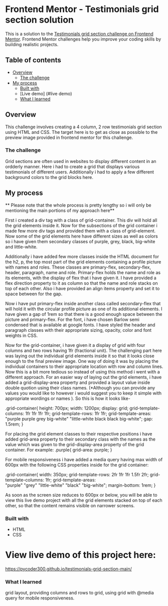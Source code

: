 # Frontend Mentor - Testimonials grid section solution

This is a solution to the [Testimonials grid section challenge on Frontend Mentor](https://www.frontendmentor.io/challenges/testimonials-grid-section-Nnw6J7Un7). Frontend Mentor challenges help you improve your coding skills by building realistic projects. 

## Table of contents

- [Overview](#overview)
  - [The challenge](#the-challenge)
- [My process](#my-process)
  - [Built with](#built-with)
  - [Live demo] (#live demo)
  - [What I learned](#what-i-learned)
  


## Overview
  This challenge involves creating a 4 column, 2 row testimonials grid section using HTML and CSS. The target here is to get as close as possible to the preview image provided in frontend mentor for this challenge. 

### The challenge
  Grid sections are often used in websites to display different content in an ordderly manner. Here i had to create a grid that displays various testimonials of different users. Additionally i had to apply a few different background colors to the grid blocks here. 


## My process
** Please note that the whole process is pretty lengthy so i will only be mentioning the main portions of my approach here** 

  First i created a div tag with a class of grid-container. This div will hold all the grid elements inside it. Now for the subsections of the grid container i made few more div tags and provided them with a class of grid-element. Now some of the grid elements here have different sizes as well as colors so i have given them secondary classes of purple, grey, black, big-white and little-white.
  
  Additionally i have added few more classes inside the HTML document for the h2, p, the top most part of the grid elements containing a profile picture with names and roles. These classes are primary-flex, secondary-flex, header, paragraph, name and role. Primary-flex holds the name and role as its elements, with the display of flex that i have given it. I have provided a flex direction property to it as column so that the name and role stacks on top of each other. Also i have provided an align items property and set it to space between for the gap. 
  
  Now i have put primary-flex inside another class called secondary-flex that will hold it with the circular profile picture as one of its additional elements. I have given a gap of 1rem so that there is a good enough space between the picture and primary-flex. For the font, i have chosen Barlow semi condensed that is available at google fonts. I have styled the header and paragraph classes with their appropriate sizing, opacity, color and font weights in CSS. 

  Now for the grid-container, i have given it a display of grid with four columns and two rows having 1fr (fractional unit). The challenging part here was laying out the individual grid elements inside it so that it looks close enough to the final preview image. One way of doing it was by placing the individual containers to their appropriate location with row and column lines. Now this is a bit more tedious so instead of using this method i went with a different approach. For an easier way of laying out the grid elements, i have added a grid-display-area property and provided a layout value inside double quotion using their class names. (*Although you can provide any values you would like to however i would suggest you to keep it simple with appropriate wordings or names ). So this is how it looks like-

  .grid-container{
      height: 700px; 
      width: 1200px; 
      display: grid; 
      grid-template-columns: 1fr 1fr 1fr 1fr; 
      grid-template-rows: 1fr 1fr; 
      grid-template-areas: 
      "purple purple grey big-white" 
      "little-white black black big-white"; 
      gap: 1.5rem; 
    }

For placing the grid element classes to their respective positions i have added grid-area property to their secondary class with the names as the value which was given to the grid-display-area property of the grid container.
For example: 
.purple{
      grid-area: purple;
    }

For mobile responsiveness i have added a media query having max width of 600px with the following CSS properties inside for the grid container: 

.grid-container{
        width: 350px; 
        grid-template-rows: 2fr 1fr 1fr 1.5fr 2fr; 
        grid-template-columns: 1fr; 
        grid-template-areas:  
        "purple"
        "grey"
        "little-white"
        "black"
        "big-white";
        margin-bottom: 1rem;
      }

As soon as the screen size reduces to 600px or below, you will be able to view this live demo project with all the grid elements stacked on top of each other, so that the content remains visible on narrower screens. 



### Built with
- HTML
- CSS

# View live demo of this project here: 
https://pycoder300.github.io/testimonials-grid-section-main/

### What I learned
grid layout, 
providing columns and rows to grid, 
using grid with @media query for mobile responsiveness.
